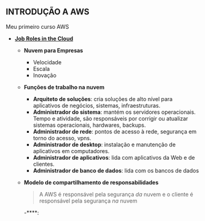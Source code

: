 
## INTRODUÇÃO A AWS

Meu primeiro curso AWS
- [**Job Roles in the Cloud**](https://explore.skillbuilder.aws/learn/course/internal/view/elearning/156/job-roles-in-the-cloud?trk=7625a020-4afb-4990-a453-69f0444e9ca5&sc_channel=el)
  - **Nuvem para Empresas**
    - Velocidade
    - Escala
    - Inovação
    
  - **Funções de trabalho na nuvem**
    - **Arquiteto de soluções**: cria soluções de alto nível para aplicativos de negócios, sistemas, infraestruturas.    
    - **Administrador do sistema**: mantém os servidores operacionais. Tempo e atividade, são responsáveis por corrigir ou atualizar sistemas operacionais, hardwares, backups.
    - **Administrador de rede**: pontos de acesso à rede, segurança em torno do acesso, vpns.
    - **Administrador de desktop**: instalação e manutenção de aplicativos em computadores.
    - **Administrador de aplicativos**: lida com aplicativos da Web e de clientes.
    - **Administrador de banco de dados**: lida com os bancos de dados
    
  - **Modelo de compartilhamento de responsabilidades**
     > A AWS é responsável pela segurança _da_ nuvem e o cliente é responsável pela segurança _na_ nuvem

    -****: 
     
